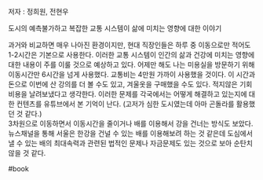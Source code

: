 저자 : 정희원, 전현우

도시의 예측불가하고 복잡한 교통 시스템이 삶에 미치는 영향에 대한 이야기 

과거와 비교하면 매우 나아진 환경이지만, 
현대 직장인들은 하루 중 이동으로만 적어도 1-2시간은 기본으로 사용한다. 
이러한 교통 시스템이 인간의 삶과 건강에 미치는 영향에 대한 내용이 주를 이룰 것으로 예상하고 있다. 어제만 해도 나는 미용실을 방문하기 위해 이동시간만 6시간을 넘게 사용했다. 
교통비는 4만원 가까이 사용했을 것이다. 
이 시간과 돈으로 이번에 산 강의를 더 볼 수도 있고, 겨울옷을 구매했을 수도 있다. 
적지않은 기회비용을 날려보냈다고 생각한다.
이러한 문제를 각국에서는 어떻게 해결하고 있는지에 대한 컨텐츠를 유튜브에서 본 기억이 난다. 
(고저가 심한 도시였는데 아마 곤돌라를 활용했던 것 같다.)	
3차원으로 이동하면서 이동시간을 줄이거나 배를 이용해서 강을 건너는 방식도 보았다.
뉴스채널을 통해 서울은 한강을 건널 수 있는 배를 이용해보려 하는 것 같은데 
도심에서 낼 수 있는 배의 최대속력과 관련된 법적인 문제나 자금문제도 있는 것으로 보아 
순탄치 않을 것 같다. 




#book 